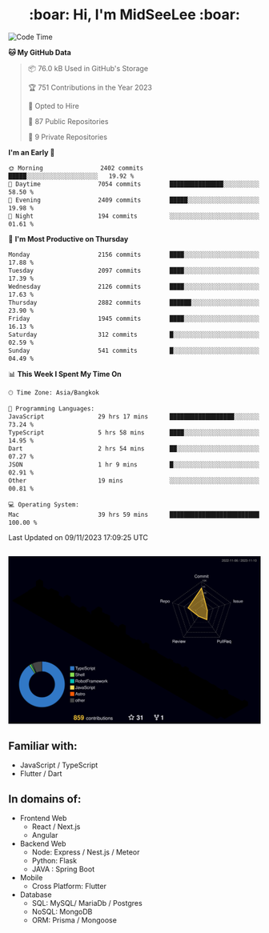 <h1 align="center"> :boar: Hi, I'm MidSeeLee :boar:</h1>
 
<!--START_SECTION:waka-->
![Code Time](http://img.shields.io/badge/Code%20Time-1%2C113%20hrs%2041%20mins-blue)

**🐱 My GitHub Data** 

> 📦 76.0 kB Used in GitHub's Storage 
 > 
> 🏆 751 Contributions in the Year 2023
 > 
> 💼 Opted to Hire
 > 
> 📜 87 Public Repositories 
 > 
> 🔑 9 Private Repositories 
 > 
**I'm an Early 🐤** 

```text
🌞 Morning                2402 commits        █████░░░░░░░░░░░░░░░░░░░░   19.92 % 
🌆 Daytime                7054 commits        ███████████████░░░░░░░░░░   58.50 % 
🌃 Evening                2409 commits        █████░░░░░░░░░░░░░░░░░░░░   19.98 % 
🌙 Night                  194 commits         ░░░░░░░░░░░░░░░░░░░░░░░░░   01.61 % 
```
📅 **I'm Most Productive on Thursday** 

```text
Monday                   2156 commits        ████░░░░░░░░░░░░░░░░░░░░░   17.88 % 
Tuesday                  2097 commits        ████░░░░░░░░░░░░░░░░░░░░░   17.39 % 
Wednesday                2126 commits        ████░░░░░░░░░░░░░░░░░░░░░   17.63 % 
Thursday                 2882 commits        ██████░░░░░░░░░░░░░░░░░░░   23.90 % 
Friday                   1945 commits        ████░░░░░░░░░░░░░░░░░░░░░   16.13 % 
Saturday                 312 commits         █░░░░░░░░░░░░░░░░░░░░░░░░   02.59 % 
Sunday                   541 commits         █░░░░░░░░░░░░░░░░░░░░░░░░   04.49 % 
```


📊 **This Week I Spent My Time On** 

```text
🕑︎ Time Zone: Asia/Bangkok

💬 Programming Languages: 
JavaScript               29 hrs 17 mins      ██████████████████░░░░░░░   73.24 % 
TypeScript               5 hrs 58 mins       ████░░░░░░░░░░░░░░░░░░░░░   14.95 % 
Dart                     2 hrs 54 mins       ██░░░░░░░░░░░░░░░░░░░░░░░   07.27 % 
JSON                     1 hr 9 mins         █░░░░░░░░░░░░░░░░░░░░░░░░   02.91 % 
Other                    19 mins             ░░░░░░░░░░░░░░░░░░░░░░░░░   00.81 % 

💻 Operating System: 
Mac                      39 hrs 59 mins      █████████████████████████   100.00 % 
```


 Last Updated on 09/11/2023 17:09:25 UTC
<!--END_SECTION:waka-->

##

![](./profile-3d-contrib/profile-night-rainbow.svg)

## Familiar with:
- JavaScript / TypeScript
- Flutter / Dart

## In domains of:
- Frontend Web
  - React / Next.js
  - Angular
- Backend Web
  - Node: Express / Nest.js / Meteor
  - Python: Flask
  - JAVA : Spring Boot
- Mobile
  - Cross Platform: Flutter
- Database
  - SQL: MySQL/ MariaDb / Postgres
  - NoSQL: MongoDB
  - ORM: Prisma / Mongoose
